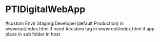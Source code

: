 # PTIDigitalWebApp
#custom Envir Staging/Developer(default Production) in wwwroot/index.html if need
#custom <base> tag in wwwroot/index.html if app place in sub folder in host
